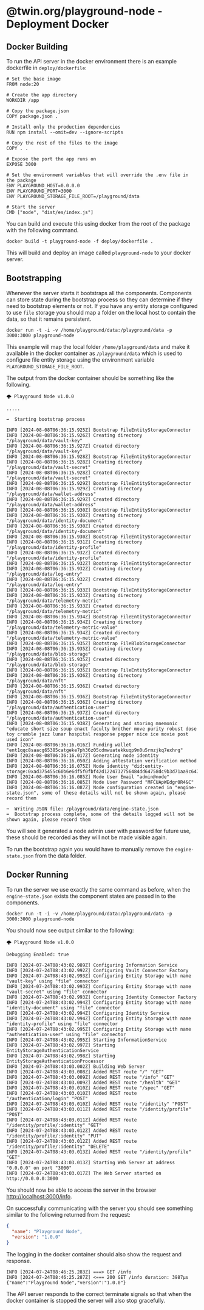 # @twin.org/playground-node - Deployment Docker

## Docker Building

To run the API server in the docker environment there is an example dockerfile in `deploy/dockerfile`:

```shell
# Set the base image
FROM node:20

# Create the app directory
WORKDIR /app

# Copy the package.json
COPY package.json .

# Install only the production dependencies
RUN npm install --omit=dev --ignore-scripts

# Copy the rest of the files to the image
COPY . .

# Expose the port the app runs on
EXPOSE 3000

# Set the environment variables that will override the .env file in the package
ENV PLAYGROUND_HOST=0.0.0.0
ENV PLAYGROUND_PORT=3000
ENV PLAYGROUND_STORAGE_FILE_ROOT=/playground/data

# Start the server
CMD ["node", "dist/es/index.js"]
```

You can build and execute this using docker from the root of the package with the following command.

```shell
docker build -t playground-node -f deploy/dockerfile .
```

This will build and deploy an image called `playground-node` to your docker server.

## Bootstrapping

Whenever the server starts it bootstraps all the components. Components can store state during the bootstrap process so they can determine if they need to bootstrap elements or not. If you have any entity storage configured to use `file` storage you should map a folder on the local host to contain the data, so that it remains persistent.

```shell
docker run -t -i -v /home/playground/data:/playground/data -p 3000:3000 playground-node
```

This example will map the local folder `/home/playground/data` and make it available in the docker container as `/playground/data` which is used to configure file entity storage using the environment variable `PLAYGROUND_STORAGE_FILE_ROOT`.

The output from the docker container should be something like the following.

```shell
🌩️ Playground Node v1.0.0

.....

➡️  Starting bootstrap process

INFO [2024-08-08T06:36:15.925Z] Bootstrap FileEntityStorageConnector
INFO [2024-08-08T06:36:15.926Z] Creating directory "/playground/data/vault-key"
INFO [2024-08-08T06:36:15.927Z] Created directory "/playground/data/vault-key"
INFO [2024-08-08T06:36:15.928Z] Bootstrap FileEntityStorageConnector
INFO [2024-08-08T06:36:15.928Z] Creating directory "/playground/data/vault-secret"
INFO [2024-08-08T06:36:15.928Z] Created directory "/playground/data/vault-secret"
INFO [2024-08-08T06:36:15.929Z] Bootstrap FileEntityStorageConnector
INFO [2024-08-08T06:36:15.929Z] Creating directory "/playground/data/wallet-address"
INFO [2024-08-08T06:36:15.929Z] Created directory "/playground/data/wallet-address"
INFO [2024-08-08T06:36:15.930Z] Bootstrap FileEntityStorageConnector
INFO [2024-08-08T06:36:15.930Z] Creating directory "/playground/data/identity-document"
INFO [2024-08-08T06:36:15.930Z] Created directory "/playground/data/identity-document"
INFO [2024-08-08T06:36:15.930Z] Bootstrap FileEntityStorageConnector
INFO [2024-08-08T06:36:15.931Z] Creating directory "/playground/data/identity-profile"
INFO [2024-08-08T06:36:15.932Z] Created directory "/playground/data/identity-profile"
INFO [2024-08-08T06:36:15.932Z] Bootstrap FileEntityStorageConnector
INFO [2024-08-08T06:36:15.932Z] Creating directory "/playground/data/log-entry"
INFO [2024-08-08T06:36:15.932Z] Created directory "/playground/data/log-entry"
INFO [2024-08-08T06:36:15.933Z] Bootstrap FileEntityStorageConnector
INFO [2024-08-08T06:36:15.933Z] Creating directory "/playground/data/telemetry-metric"
INFO [2024-08-08T06:36:15.933Z] Created directory "/playground/data/telemetry-metric"
INFO [2024-08-08T06:36:15.934Z] Bootstrap FileEntityStorageConnector
INFO [2024-08-08T06:36:15.934Z] Creating directory "/playground/data/telemetry-metric-value"
INFO [2024-08-08T06:36:15.934Z] Created directory "/playground/data/telemetry-metric-value"
INFO [2024-08-08T06:36:15.935Z] Bootstrap FileBlobStorageConnector
INFO [2024-08-08T06:36:15.935Z] Creating directory "/playground/data/blob-storage"
INFO [2024-08-08T06:36:15.935Z] Created directory "/playground/data/blob-storage"
INFO [2024-08-08T06:36:15.935Z] Bootstrap FileEntityStorageConnector
INFO [2024-08-08T06:36:15.936Z] Creating directory "/playground/data/nft"
INFO [2024-08-08T06:36:15.936Z] Created directory "/playground/data/nft"
INFO [2024-08-08T06:36:15.936Z] Bootstrap FileEntityStorageConnector
INFO [2024-08-08T06:36:15.936Z] Creating directory "/playground/data/authentication-user"
INFO [2024-08-08T06:36:15.937Z] Created directory "/playground/data/authentication-user"
INFO [2024-08-08T06:36:15.938Z] Generating and storing mnemonic "educate short size soup enact faculty brother move purity robust dose toy crumble jazz lunar hospital response pepper nice ice movie post used icon"
INFO [2024-08-08T06:36:16.016Z] Funding wallet "ent1qqc8saacg65385catgeke7ph36z05cdmwuatekkuqp9n0u5rmzjkq7exhrg"
INFO [2024-08-08T06:36:16.017Z] Generating node identity
INFO [2024-08-08T06:36:16.050Z] Adding attestation verification method
INFO [2024-08-08T06:36:16.075Z] Node identity "did:entity-storage:0xad375455c60b6e6df5f0fbf42d1224732756484dd64758dc9b3d71aa9c6478ed"
INFO [2024-08-08T06:36:16.085Z] Node User Email "admin@node"
INFO [2024-08-08T06:36:16.085Z] Node User Password "MFCUApWEdgr0R4&C"
INFO [2024-08-08T06:36:16.087Z] Node configuration created in "engine-state.json", some of these details will not be shown again, please record them

➡️  Writing JSON file: /playground/data/engine-state.json
➡️  Bootstrap process complete, some of the details logged will not be shown again, please record them
```

You will see it generated a node admin user with password for future use, these should be recorded as they will not be made visible again.

To run the bootstrap again you would have to manually remove the `engine-state.json` from the data folder.

## Docker Running

To run the server we use exactly the same command as before, when the `engine-state.json` exists the component states are passed in to the components.

```shell
docker run -t -i -v /home/playground/data:/playground/data -p 3000:3000 playground-node
```

You should now see output similar to the following:

```shell
🌩️ Playground Node v1.0.0

Debugging Enabled: true

INFO [2024-07-24T08:43:02.989Z] Configuring Information Service
INFO [2024-07-24T08:43:02.992Z] Configuring Vault Connector Factory
INFO [2024-07-24T08:43:02.993Z] Configuring Entity Storage with name "vault-key" using "file" connector
INFO [2024-07-24T08:43:02.993Z] Configuring Entity Storage with name "vault-secret" using "file" connector
INFO [2024-07-24T08:43:02.993Z] Configuring Identity Connector Factory
INFO [2024-07-24T08:43:02.994Z] Configuring Entity Storage with name "identity-document" using "file" connector
INFO [2024-07-24T08:43:02.994Z] Configuring Identity Service
INFO [2024-07-24T08:43:02.994Z] Configuring Entity Storage with name "identity-profile" using "file" connector
INFO [2024-07-24T08:43:02.995Z] Configuring Entity Storage with name "authentication-user" using "file" connector
INFO [2024-07-24T08:43:02.995Z] Starting InformationService
INFO [2024-07-24T08:43:02.997Z] Starting EntityStorageAuthenticationService
INFO [2024-07-24T08:43:02.998Z] Starting EntityStorageAuthenticationProcessor
INFO [2024-07-24T08:43:03.002Z] Building Web Server
INFO [2024-07-24T08:43:03.008Z] Added REST route "/" "GET"
INFO [2024-07-24T08:43:03.009Z] Added REST route "/info" "GET"
INFO [2024-07-24T08:43:03.009Z] Added REST route "/health" "GET"
INFO [2024-07-24T08:43:03.010Z] Added REST route "/spec" "GET"
INFO [2024-07-24T08:43:03.010Z] Added REST route "/authentication/login" "POST"
INFO [2024-07-24T08:43:03.010Z] Added REST route "/identity" "POST"
INFO [2024-07-24T08:43:03.011Z] Added REST route "/identity/profile" "POST"
INFO [2024-07-24T08:43:03.011Z] Added REST route "/identity/profile/:identity" "GET"
INFO [2024-07-24T08:43:03.012Z] Added REST route "/identity/profile/:identity" "PUT"
INFO [2024-07-24T08:43:03.012Z] Added REST route "/identity/profile/:identity" "DELETE"
INFO [2024-07-24T08:43:03.013Z] Added REST route "/identity/profile" "GET"
INFO [2024-07-24T08:43:03.013Z] Starting Web Server at address "0.0.0.0" on port "3000"
INFO [2024-07-24T08:43:03.017Z] The Web Server started on http://0.0.0.0:3000
```

You should now be able to access the server in the browser [http://localhost:3000/info](http://localhost:3000/info).

On successfully communicating with the server you should see something similar to the following returned from the request:

```json
{
  "name": "Playground Node",
  "version": "1.0.0"
}
```

The logging in the docker container should also show the request and response.

```shell
INFO [2024-07-24T08:46:25.283Z] ===> GET /info
INFO [2024-07-24T08:46:25.287Z] <=== 200 GET /info duration: 3987µs {"name":"Playground Node","version":"1.0.0"}
```

The API server responds to the correct terminate signals so that when the docker container is stopped the server will also stop gracefully.
